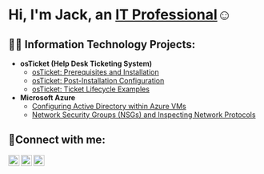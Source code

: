 <h1>Hi, I'm Jack, an <a href="https://linkedin.com/in/jack-menzl-63515a1b9">IT Professional</a>☺</h1>

<h2>👨‍💻 Information Technology Projects:</h2>

- <b>osTicket (Help Desk Ticketing System)</b>
  - [osTicket: Prerequisites and Installation](https://github.com/jamenzl/osticket-prereqs)
  - [osTicket: Post-Installation Configuration](https://github.com/jamenzl/post-install-config)
  - [osTicket: Ticket Lifecycle Examples](https://github.com/jamenzl/ticket-lifecycle)
- <b>Microsoft Azure</b>
  - [Configuring Active Directory within Azure VMs](https://github.com/jamenzl/configure-ad)
  - [Network Security Groups (NSGs) and Inspecting Network Protocols](https://github.com/jamenzl/azure-network-protocols)

<h2>🤳Connect with me:</h2>

[<img align="left" alt="Josh | Twitter" width="22px" src="https://cdn.jsdelivr.net/npm/simple-icons@v3/icons/twitter.svg" />][twitter]
[<img align="left" alt="Josh | LinkedIn" width="22px" src="https://cdn.jsdelivr.net/npm/simple-icons@v3/icons/linkedin.svg" />][linkedin]
[<img align="left" alt="Josh | Instagram" width="22px" src="https://cdn.jsdelivr.net/npm/simple-icons@v3/icons/instagram.svg" />][instagram]

[twitter]: https://twitter.com/Jack
[instagram]: https://www.instagram.com/Jack
[linkedin]: https://linkedin.com/in/Jack
